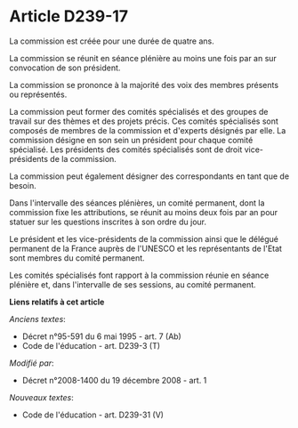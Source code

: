 # Article D239-17

La commission est créée pour une durée de quatre ans. 

La commission se réunit en séance plénière au moins une fois par an sur convocation de son président. 

La commission se prononce à la majorité des voix des membres présents ou représentés. 

La commission peut former des comités spécialisés et des groupes de travail sur des thèmes et des projets précis. Ces comités
spécialisés sont composés de membres de la commission et d'experts désignés par elle. La commission désigne en son sein un
président pour chaque comité spécialisé. Les présidents des comités spécialisés sont de droit vice-présidents de la
commission. 

La commission peut également désigner des correspondants en tant que de besoin. 

Dans l'intervalle des séances plénières, un comité permanent, dont la commission fixe les attributions, se réunit au moins
deux fois par an pour statuer sur les questions inscrites à son ordre du jour. 

Le président et les vice-présidents de la commission ainsi que le délégué permanent de la France auprès de l'UNESCO et les
représentants de l'Etat sont membres du comité permanent. 

Les comités spécialisés font rapport à la commission réunie en séance plénière et, dans l'intervalle de ses sessions, au
comité permanent.

**Liens relatifs à cet article**

_Anciens textes_:

  - Décret n°95-591 du 6 mai 1995 - art. 7 (Ab)
  - Code de l'éducation - art. D239-3 (T)

_Modifié par_:

  - Décret n°2008-1400 du 19 décembre 2008 - art. 1

_Nouveaux textes_:

  - Code de l'éducation - art. D239-31 (V)
